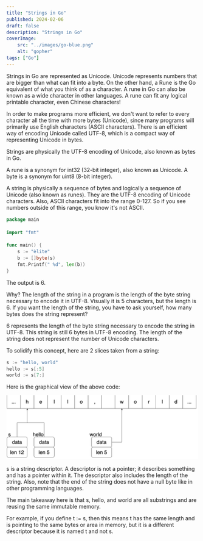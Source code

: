 ```yaml
---
title: "Strings in Go"
published: 2024-02-06
draft: false
description: "Strings in Go"
coverImage:
    src: "../images/go-blue.png"
    alt: "gopher"
tags: ["Go"]
---
```


Strings in Go are represented as Unicode. Unicode represents numbers that are bigger than what can fit into a byte. On the other hand, a Rune is the Go equivalent of what you think of as a character. A rune in Go can also be known as a wide character in other languages. A rune can fit any logical printable character, even Chinese characters!

In order to make programs more efficient, we don't want to refer to every character all the time with more bytes (Unicode), since many programs will primarily use English characters (ASCII characters). There is an efficient way of encoding Unicode called UTF-8, which is a compact way of representing Unicode in bytes.


<Notice type="note">Strings are physically the UTF-8 encoding of Unicode, also known as bytes in Go.</Notice>

A rune is a synonym for int32 (32-bit integer), also known as Unicode.
A byte is a synonym for uint8 (8-bit integer).

A string is physically a sequence of bytes and logically a sequence of Unicode (also known as runes). They are the UTF-8 encoding of Unicode characters. Also, ASCII characters fit into the range 0-127. So if you see numbers outside of this range, you know it's not ASCII.

```go
package main  
  
import "fmt"  
  
func main() {  
    s := "èlite"  
    b := []byte(s)  
    fmt.Printf(" %d", len(b))  
}
```
The output is 6.

Why? The length of the string in a program is the length of the byte string necessary to encode it in UTF-8. Visually it is 5 characters, but the length is 6. If you want the length of the string, you have to ask yourself, how many bytes does the string represent?

6 represents the length of the byte string necessary to encode the string in UTF-8. This string is still 6 bytes in UTF-8 encoding. The length of the string does not represent the number of Unicode characters.

To solidify this concept, here are 2 slices taken from a string:

```go
s := "hello, world"
hello := s[:5]
world := s[7:]
```
Here is the graphical view of the above code:

![image of go string](../images/go-string.png)

s is a string descriptor. A descriptor is not a pointer; it describes something and has a pointer within it. The descriptor also includes the length of the string. Also, note that the end of the string does not have a null byte like in other programming languages.

The main takeaway here is that s, hello, and world are all substrings and are reusing the same immutable memory.

For example, if you define t := s, then this means t has the same length and is pointing to the same bytes or area in memory, but it is a different descriptor because it is named t and not s.
